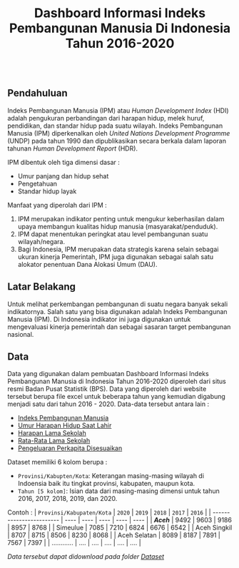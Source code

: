 <h1 align='center'> Dashboard Informasi Indeks Pembangunan Manusia Di Indonesia Tahun 2016-2020</h1>

<br></br>

## Pendahuluan
Indeks Pembangunan Manusia (IPM) atau _Human Development Index_ (HDI) adalah pengukuran perbandingan dari harapan hidup, melek huruf, pendidikan, dan standar hidup pada suatu wilayah. Indeks Pembangunan Manusia (IPM) diperkenalkan oleh _United Nations Development Programme_ (UNDP) pada tahun 1990 dan dipublikasikan secara berkala dalam laporan tahunan _Human Development Report_ (HDR).

IPM dibentuk oleh tiga dimensi dasar :
* Umur panjang dan hidup sehat
* Pengetahuan
* Standar hidup layak

Manfaat yang diperolah dari IPM :
<ol>
  <li>IPM merupakan indikator penting untuk mengukur keberhasilan dalam upaya membangun kualitas hidup manusia (masyarakat/penduduk).</li>
  <li>IPM dapat menentukan peringkat atau level pembangunan suatu wilayah/negara.</li>
  <li>Bagi Indonesia, IPM merupakan data strategis karena selain sebagai ukuran kinerja Pemerintah, IPM juga digunakan sebagai salah satu alokator penentuan Dana Alokasi Umum (DAU).</li>
</ol>


## Latar Belakang
Untuk melihat perkembangan pembangunan di suatu negara banyak sekali indikatornya. Salah satu yang bisa digunakan adalah Indeks Pembangunan Manusia (IPM). Di Indonesia indikator ini juga digunakan untuk mengevaluasi kinerja pemerintah dan sebagai sasaran target pembangunan nasional.



## Data
Data yang digunakan dalam pembuatan Dashboard Informasi Indeks Pembangunan Manusia di Indonesia Tahun 2016-2020 diperoleh dari situs resmi Badan Pusat Statistik (BPS). Data yang diperoleh dari website tersebut berupa file excel untuk beberapa tahun yang kemudian digabung menjadi satu dari tahun 2016 - 2020. Data-data tersebut antara lain :
* [Indeks Pembangunan Manusia](https://bps.go.id/indicator/26/413/1/-metode-baru-indeks-pembangunan-manusia.html)
* [Umur Harapan Hidup Saat Lahir](https://bps.go.id/indicator/26/414/1/-metode-baru-umur-harapan-hidup-saat-lahir-uhh-.html)
* [Harapan Lama Sekolah](https://bps.go.id/indicator/26/417/1/-metode-baru-harapan-lama-sekolah.html)
* [Rata-Rata Lama Sekolah](https://bps.go.id/indicator/26/415/1/-metode-baru-rata-rata-lama-sekolah.html)
* [Pengeluaran Perkapita Disesuaikan](https://bps.go.id/indicator/26/416/1/-metode-baru-pengeluaran-per-kapita-disesuaikan.html)

Dataset memiliki 6 kolom berupa :
- `Provinsi/Kabupten/Kota`: Keterangan masing-masing wilayah di Indoensia baik itu tingkat provinsi, kabupaten, maupun kota.
- `Tahun [5 kolom]`: Isian data dari masing-masing dimensi untuk tahun 2016, 2017, 2018, 2019, dan 2020.

Contoh :
| `Provinsi/Kabupaten/Kota`  | `2020` | `2019` | `2018` | `2017` | `2016` |
| ------------------------ | ---- | ---- | ---- | ---- | ---- |
| ***Aceh***               | 9492 | 9603 | 9186 | 8957 | 8768 |
| Simeulue                 | 7085 | 7210 | 6824 | 6676 | 6542 |
| Aceh Singkil             | 8707 | 8715 | 8506 | 8230 | 8068 |
| Aceh Selatan             | 8089 | 8187 | 7891 | 7567 | 7397 |
| ............             | .... | .... | .... | .... | .... |

_Data tersebut dapat didownload pada folder [Dataset](https://github.com/fadilaahmad16/fadilaahmad16/tree/main/Dataset)_
